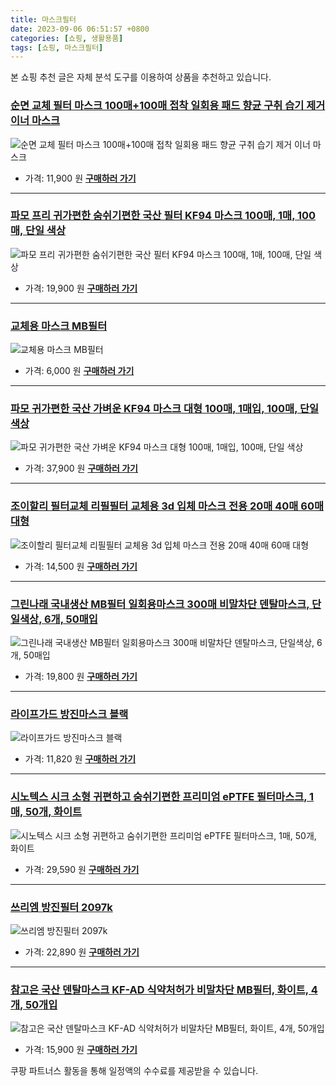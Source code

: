 ```yaml
---
title: 마스크필터
date: 2023-09-06 06:51:57 +0800
categories: [쇼핑, 생활용품]
tags: [쇼핑, 마스크필터]
---
```

본 쇼핑 추천 글은 자체 분석 도구를 이용하여 상품을 추천하고 있습니다.
### [순면 교체 필터 마스크 100매+100매 접착 일회용 패드 향균 구취 습기 제거 이너 마스크](https://link.coupang.com/re/AFFSDP?lptag=AF1030537&pageKey=7390332874&itemId=19105847742&vendorItemId=83858903273&traceid=V0-153-fdd6f4e90d75b729&requestid=20230907065157983243893350&token=31850C%7CMIXED)
![순면 교체 필터 마스크 100매+100매 접착 일회용 패드 향균 구취 습기 제거 이너 마스크](https://ads-partners.coupang.com/image1/LGIQtaGGQ4JIiFFcLDBJFGECAspoIdiGKTyB1M3C6TcCJGB2wvSD6YIGBt4NDzyORIQL6xtuEUZmLaco7qCsRUbDBjC_XlIRH4jA7f8do_LZrK78W4VLpyHLkU1jf4hdx1pBsXPddA9iUJ9GJlYQ3PiUy6cDtwwK1_NdclPsoKeW6UbBPW9qxNwu5xPdFofdzaSBsyw5A27K0fT1-c-xQyd5aELpgWtGw7oP5zX3vjLM_GmgwEL9ulzFJ0faqaKGnwg_2anyI5OhSDXn-4PX4tXyMbjLGy2qfgj8_4MrKSQ=)
- 가격: 11,900 원
[**구매하러 가기**](https://link.coupang.com/re/AFFSDP?lptag=AF1030537&pageKey=7390332874&itemId=19105847742&vendorItemId=83858903273&traceid=V0-153-fdd6f4e90d75b729&requestid=20230907065157983243893350&token=31850C%7CMIXED)
---
### [파모 프리 귀가편한 숨쉬기편한 국산 필터 KF94 마스크 100매, 1매, 100매, 단일 색상](https://link.coupang.com/re/AFFSDP?lptag=AF1030537&pageKey=6757962598&itemId=15829358605&vendorItemId=83041071665&traceid=V0-153-6ae3bf40ae9c74e8&clickBeacon=Lsfcz%2BOOz6SZ36oyFcEgccpzpdzL319VANCW4f6jau8xNdW5f0ZH9CXa9IKPxVS4kBV5WTCTa1je25GPmHH9IzqAJpyIOFTSVk4SbRJih4ZjuLf4cS40zpbYqr4Vgh%2FlKXVt55lzOxlniFwp3ljbohWlQo4DRxHBjLKnRpJ15zcDzlwuAhoqHLEZB6OM6tg60FBRdDiKo6C0NXSNMbldX0LZ1hhUBev%2FFnwCBF7PkFrFZk2sg4%2B8ZpldCkJEj3Q%2FIr8EpsKnuBW5%2BkqPWyInvJkD0akePhnB07%2Bh6h8YUZR7t%2FH8l8V6DZyL9RLCGJSh38KIucdmfZ5Dt%2BMSF8wDWQKw2GBnLDD%2F48FqZ3yzCDxecERs4lMboXEHhF4FMi06x61UqfiI1CGNJksYCGzc7WXC9YGErepNjg4OWlfHTxvTYz4y5Ml7RaDVlErc6aTfBT%2FfdpyjBiYV0%2FryzYBYV6nSgW5K9CwvQtVAW7MLq%2Fm%2F1O2C88A9c7zKYnazJ2bVSmfwHVG9mKnKPtjtETfQGBr9HNWtW3nFWY002PV2bh7G6s41zllpo5CGafjgnJBvtLtDv3wKfhMDIQz4%2FtjLMPIeY2ZeIGVYKUMY%2FodCiJPmeOKYzTGhLjaMiraWHvgUlunBAcj54vThWA3jP%2BtbThE0udvRdEkljMsYOqhagQYN%2FDgPXvfGt91fHoo%2FiLhLW3%2BtIaByc64iap%2FAX05hgZDGDcrh22hFmM4dLoJug5IitZKsgPkmuXQlPsHH0rOlJzTUXUvmu1%2Fu6RTimfVU6lwrXDG%2Fg0OAK%2Fyfv1tk3%2FCbsOaDQ25Iv3UfpbCwZn%2BnIFSSxJc18w131d0y2osIiAJWPWhiG29ku9aURHSF9W4Q5TLjPQakngng4ROfyDYs&requestid=20230907065157983243893350&token=31850C%7CMIXED)
![파모 프리 귀가편한 숨쉬기편한 국산 필터 KF94 마스크 100매, 1매, 100매, 단일 색상](https://ads-partners.coupang.com/image1/pEar3hc0LyN1JHOWpMDqwSZutLVPfgHB3CDv1p9mfFe3LrrZkcAXOwmldC_mraDunFQBEp_l_igy2OD06sATlo8t7m6JEWBuzWfhsllcXYSjNb-366gJVnGzqUx7REENauMJ_oKu-TvNQIhM_1O2ob_gWHUCOAc-pVf22PAnBLY4vi_OOg8CCBssIeYL6FeTyCmGKqoLItkoc0Sw46y9HDKL1lSp9We02yO0jda2PJaOm0fXsNIr1pGG5Ad6Qpi1hNMpD8U74-08IHc9WPM8FZv-HOzJfWW905tQSbSE8zthzSqd0A==)
- 가격: 19,900 원
[**구매하러 가기**](https://link.coupang.com/re/AFFSDP?lptag=AF1030537&pageKey=6757962598&itemId=15829358605&vendorItemId=83041071665&traceid=V0-153-6ae3bf40ae9c74e8&clickBeacon=Lsfcz%2BOOz6SZ36oyFcEgccpzpdzL319VANCW4f6jau8xNdW5f0ZH9CXa9IKPxVS4kBV5WTCTa1je25GPmHH9IzqAJpyIOFTSVk4SbRJih4ZjuLf4cS40zpbYqr4Vgh%2FlKXVt55lzOxlniFwp3ljbohWlQo4DRxHBjLKnRpJ15zcDzlwuAhoqHLEZB6OM6tg60FBRdDiKo6C0NXSNMbldX0LZ1hhUBev%2FFnwCBF7PkFrFZk2sg4%2B8ZpldCkJEj3Q%2FIr8EpsKnuBW5%2BkqPWyInvJkD0akePhnB07%2Bh6h8YUZR7t%2FH8l8V6DZyL9RLCGJSh38KIucdmfZ5Dt%2BMSF8wDWQKw2GBnLDD%2F48FqZ3yzCDxecERs4lMboXEHhF4FMi06x61UqfiI1CGNJksYCGzc7WXC9YGErepNjg4OWlfHTxvTYz4y5Ml7RaDVlErc6aTfBT%2FfdpyjBiYV0%2FryzYBYV6nSgW5K9CwvQtVAW7MLq%2Fm%2F1O2C88A9c7zKYnazJ2bVSmfwHVG9mKnKPtjtETfQGBr9HNWtW3nFWY002PV2bh7G6s41zllpo5CGafjgnJBvtLtDv3wKfhMDIQz4%2FtjLMPIeY2ZeIGVYKUMY%2FodCiJPmeOKYzTGhLjaMiraWHvgUlunBAcj54vThWA3jP%2BtbThE0udvRdEkljMsYOqhagQYN%2FDgPXvfGt91fHoo%2FiLhLW3%2BtIaByc64iap%2FAX05hgZDGDcrh22hFmM4dLoJug5IitZKsgPkmuXQlPsHH0rOlJzTUXUvmu1%2Fu6RTimfVU6lwrXDG%2Fg0OAK%2Fyfv1tk3%2FCbsOaDQ25Iv3UfpbCwZn%2BnIFSSxJc18w131d0y2osIiAJWPWhiG29ku9aURHSF9W4Q5TLjPQakngng4ROfyDYs&requestid=20230907065157983243893350&token=31850C%7CMIXED)
---
### [교체용 마스크 MB필터](https://link.coupang.com/re/AFFSDP?lptag=AF1030537&pageKey=4925499430&itemId=6462589156&vendorItemId=74769475819&traceid=V0-153-71da16e365f4acb3&requestid=20230907065157983243893350&token=31850C%7CMIXED)
![교체용 마스크 MB필터](https://ads-partners.coupang.com/image1/6yCqG4DfVUwVk81a696EXNsszeFVfOPaCTr_m7goegEQX7VpHRTXpg1l3WwORBsqeRRbAlRLM2SBnBlgDvVe21UGJ6i-azI1n8PLuE1jIXlvn0-Ik_hl5ltQTBWzPkuV9BIhUoAj2g1lUE7B_dsvBBi9Gs1Sf2HCUhRiA_82n-zsFcd3juIPsKTCBTg66zoNlQGqqmKS8TviNkHZicqu3zr5aGVibvETjHeqZuKtdAe_KHQupm559A_cgDaTnsr8Xgz8UIA_vBVazOhoBxoCAx8=)
- 가격: 6,000 원
[**구매하러 가기**](https://link.coupang.com/re/AFFSDP?lptag=AF1030537&pageKey=4925499430&itemId=6462589156&vendorItemId=74769475819&traceid=V0-153-71da16e365f4acb3&requestid=20230907065157983243893350&token=31850C%7CMIXED)
---
### [파모 귀가편한 국산 가벼운 KF94 마스크 대형 100매, 1매입, 100매, 단일 색상](https://link.coupang.com/re/AFFSDP?lptag=AF1030537&pageKey=6870175318&itemId=16432263435&vendorItemId=83623057552&traceid=V0-153-5a1136cf7b66fb6a&clickBeacon=Lsfcz%2BOOz6SZ36oyFcEgccpzpdzL319VANCW4f6jau8xNdW5f0ZH9CXa9IKPxVS4kBV5WTCTa1je25GPmHH9IzqAJpyIOFTSVk4SbRJih4ZDNTIw9xvBlEWgQ7r%2FpsGFKXVt55lzOxlniFwp3ljbogzNjXr%2Fo6yh1zPWufAyTNemUlVr4YtqxOFrYWuv7qQ50FBRdDiKo6C0NXSNMbldX0LZ1hhUBev%2FFnwCBF7PkFrFZk2sg4%2B8ZpldCkJEj3Q%2F4inR9ECot8MN%2Bb%2FEEpluxFSvLgLcYed8kQ0ycMT4Y0xIFrprOEZCKdGKXItyyLui38KIucdmfZ5Dt%2BMSF8wDWdJBXslNb9OJU7dCcSfXVvH3ABa%2Bh%2FrxFxoISe0Rd4vRpa8deJV1NjJ93bQjsNfDB2XC9YGErepNjg4OWlfHTxvTYz4y5Ml7RaDVlErc6aTfWvqbdEr4jOQa1mcg47G0lB2hvUGnrUWDTa%2F%2FEDPiVq%2B%2F1O2C88A9c7zKYnazJ2bVSmfwHVG9mKnKPtjtETfQGBr9HNWtW3nFWY002PV2bh7G6s41zllpo5CGafjgnJBvtLtDv3wKfhMDIQz4%2FtjLMPIeY2ZeIGVYKUMY%2FodCiJPmeOKYzTGhLjaMiraWHvgUlunBAcj54vThWA3jP%2BtbThE0udvRdEkljMsYOqhagQYN%2FDgPXvfGt91fHoo%2FiLhLW3%2BtIaByc64iap%2FAX05hgZDGDcrh22hFmM4dLoJug5IitZKsgPkmuXQlPsHH0rOlJzTUXUvmu1%2Fu6RTimfVU6lwrXDG%2Fg0OAK%2Fyfv1tk3%2FCbsOaDQ25Iv3UfpbCwZn%2BnIFSSxJc18w131d0y2osIiAJWPWhiG29ku9aURHSF9W4Q5TLjPQakngng4ROfyDYs&requestid=20230907065157983243893350&token=31850C%7CMIXED)
![파모 귀가편한 국산 가벼운 KF94 마스크 대형 100매, 1매입, 100매, 단일 색상](https://ads-partners.coupang.com/image1/toGvcR3ZBMQ41LYrtrBjFGNBQM8z_AIsNZyDwa2JUBghBzcQN86NftII5k5q8YtENewGffPvwLWuEm4NBB4kC6hvjHPPHqaUezOwb3zrcipWHrQgCzsN4tqER2R5sldq6jw-83nkwQc6UX1pbrp8CRrXD8GlrE_TZmfoBC5tOkJXM5h4LiM6o6Fq6J3ymPrU7tai58jDk4RUOzsP_w54eBFatCjYIC3P5JlZYlx016DXbHaTiq8X-5y3kEo4otGMqZSE8CaXDceBTj8a8VVfMdruuN209YOCxKgQeUB6cM3xbU4CfeA=)
- 가격: 37,900 원
[**구매하러 가기**](https://link.coupang.com/re/AFFSDP?lptag=AF1030537&pageKey=6870175318&itemId=16432263435&vendorItemId=83623057552&traceid=V0-153-5a1136cf7b66fb6a&clickBeacon=Lsfcz%2BOOz6SZ36oyFcEgccpzpdzL319VANCW4f6jau8xNdW5f0ZH9CXa9IKPxVS4kBV5WTCTa1je25GPmHH9IzqAJpyIOFTSVk4SbRJih4ZDNTIw9xvBlEWgQ7r%2FpsGFKXVt55lzOxlniFwp3ljbogzNjXr%2Fo6yh1zPWufAyTNemUlVr4YtqxOFrYWuv7qQ50FBRdDiKo6C0NXSNMbldX0LZ1hhUBev%2FFnwCBF7PkFrFZk2sg4%2B8ZpldCkJEj3Q%2F4inR9ECot8MN%2Bb%2FEEpluxFSvLgLcYed8kQ0ycMT4Y0xIFrprOEZCKdGKXItyyLui38KIucdmfZ5Dt%2BMSF8wDWdJBXslNb9OJU7dCcSfXVvH3ABa%2Bh%2FrxFxoISe0Rd4vRpa8deJV1NjJ93bQjsNfDB2XC9YGErepNjg4OWlfHTxvTYz4y5Ml7RaDVlErc6aTfWvqbdEr4jOQa1mcg47G0lB2hvUGnrUWDTa%2F%2FEDPiVq%2B%2F1O2C88A9c7zKYnazJ2bVSmfwHVG9mKnKPtjtETfQGBr9HNWtW3nFWY002PV2bh7G6s41zllpo5CGafjgnJBvtLtDv3wKfhMDIQz4%2FtjLMPIeY2ZeIGVYKUMY%2FodCiJPmeOKYzTGhLjaMiraWHvgUlunBAcj54vThWA3jP%2BtbThE0udvRdEkljMsYOqhagQYN%2FDgPXvfGt91fHoo%2FiLhLW3%2BtIaByc64iap%2FAX05hgZDGDcrh22hFmM4dLoJug5IitZKsgPkmuXQlPsHH0rOlJzTUXUvmu1%2Fu6RTimfVU6lwrXDG%2Fg0OAK%2Fyfv1tk3%2FCbsOaDQ25Iv3UfpbCwZn%2BnIFSSxJc18w131d0y2osIiAJWPWhiG29ku9aURHSF9W4Q5TLjPQakngng4ROfyDYs&requestid=20230907065157983243893350&token=31850C%7CMIXED)
---
### [조이할리 필터교체 리필필터 교체용 3d 입체 마스크 전용 20매 40매 60매 대형](https://link.coupang.com/re/AFFSDP?lptag=AF1030537&pageKey=1410168439&itemId=3635405801&vendorItemId=71620953615&traceid=V0-153-6b996ac39371ae1b&requestid=20230907065157983243893350&token=31850C%7CMIXED)
![조이할리 필터교체 리필필터 교체용 3d 입체 마스크 전용 20매 40매 60매 대형](https://ads-partners.coupang.com/image1/LQnZTrV1-j6vC55hLU2XO6WqsVk0rO4HqfdHpse7bxAgceMRpSyyzXQLsmO7jUz-tpsS6bATVdbFzEqYQ1iqjVvWXbUqC8Yqv8Yib00DkeOGKV8ViNglR1iaHsMXYIOH8CILdaVfQhz2pr6d2429Y2BdDD0JlQx2gJBXDW-_Bb4Nt1bz2lQfyf2QDyvSGdhUlQflmHJB4d2QkolfMXuK9HZ_8KVeH0MMW06uVkjFZraOpHFFRVJIQrHxSjfdi4XOYbBXtCi-YLKHf4BIquGADco1mp58Pep5Lyn7rgOuw4Q=)
- 가격: 14,500 원
[**구매하러 가기**](https://link.coupang.com/re/AFFSDP?lptag=AF1030537&pageKey=1410168439&itemId=3635405801&vendorItemId=71620953615&traceid=V0-153-6b996ac39371ae1b&requestid=20230907065157983243893350&token=31850C%7CMIXED)
---
### [그린나래 국내생산 MB필터 일회용마스크 300매 비말차단 덴탈마스크, 단일색상, 6개, 50매입](https://link.coupang.com/re/AFFSDP?lptag=AF1030537&pageKey=7505285191&itemId=19654567853&vendorItemId=84511390325&traceid=V0-153-d69ba74400a33a3c&clickBeacon=Lsfcz%2BOOz6SZ36oyFcEgccpzpdzL319VANCW4f6jau8xNdW5f0ZH9CXa9IKPxVS4kBV5WTCTa1je25GPmHH9IzqAJpyIOFTSVk4SbRJih4YM9%2FToDgiTa5lD11mvO1aOKXVt55lzOxlniFwp3ljbos97y%2BN66YYIEWCBT87tMA8dhpETl%2FI9NrTXiCJMK%2B7A0FBRdDiKo6C0NXSNMbldX0LZ1hhUBev%2FFnwCBF7PkFrFZk2sg4%2B8ZpldCkJEj3Q%2FhHg8JcE%2BvW79KRD0fmu4nm7uKkOlI8zhVF7dTlvyxxyFIk4jnvWEqV%2FhCnbqkmDIwHBdNUfGtWt30s4%2Fea0sZ2kpFLdMrnzwyiizlqEayhvKIZtkOlAzsgh6JKL4JdrTIifhopss7YKhHn0JYT%2FmTyAUwazyoEbnuRDRLPKPPdC2Ifmz6oml1P1Wf7tVnAz3WvqbdEr4jOQa1mcg47G0lOz4a96DrqX5yavbVupNwgu%2F1O2C88A9c7zKYnazJ2bVSmfwHVG9mKnKPtjtETfQGBr9HNWtW3nFWY002PV2bh7G6s41zllpo5CGafjgnJBvtLtDv3wKfhMDIQz4%2FtjLMPIeY2ZeIGVYKUMY%2FodCiJPmeOKYzTGhLjaMiraWHvgUlunBAcj54vThWA3jP%2BtbThE0udvRdEkljMsYOqhagQYN%2FDgPXvfGt91fHoo%2FiLhLW3%2BtIaByc64iap%2FAX05hgZDGDcrh22hFmM4dLoJug5IitZKsgPkmuXQlPsHH0rOlJzTUXUvmu1%2Fu6RTimfVU6lwrXDG%2Fg0OAK%2Fyfv1tk3%2FCbsOaDQ25Iv3UfpbCwZn%2BnIFSSxJc18w131d0y2osIiAJWPWhiG29ku9aURHSF9W4Q5TLjPQakngng4ROfyDYs&requestid=20230907065157983243893350&token=31850C%7CMIXED)
![그린나래 국내생산 MB필터 일회용마스크 300매 비말차단 덴탈마스크, 단일색상, 6개, 50매입](https://ads-partners.coupang.com/image1/t9DDpqPmmw6fhD2Kt4DjGWzpzDE8FuFqglQWKBW_sjq5Im2TqYJLuvvr_R7zwPcS47HuXOjGU9drJab6hAe8fESZPxogjnZFleH4o8Gm7KUSJ8b_R1qQIayRbWqXSVl77iGSrP7wtQoD9rak7azu4BI_tVDRDyP61ccJdsA7KspS930vtWAWHsq2fS_z1QeNbeaw2u-oXBBLXbF9Tknwpngm7J-kzo3Soh0W3yrx03fRYK2EnnfJOOZkK-PdFN8OFw9yZRDNltP7XqQ96X6hDidV41I69fmJCev7TAK6RAotuCVODNM=)
- 가격: 19,800 원
[**구매하러 가기**](https://link.coupang.com/re/AFFSDP?lptag=AF1030537&pageKey=7505285191&itemId=19654567853&vendorItemId=84511390325&traceid=V0-153-d69ba74400a33a3c&clickBeacon=Lsfcz%2BOOz6SZ36oyFcEgccpzpdzL319VANCW4f6jau8xNdW5f0ZH9CXa9IKPxVS4kBV5WTCTa1je25GPmHH9IzqAJpyIOFTSVk4SbRJih4YM9%2FToDgiTa5lD11mvO1aOKXVt55lzOxlniFwp3ljbos97y%2BN66YYIEWCBT87tMA8dhpETl%2FI9NrTXiCJMK%2B7A0FBRdDiKo6C0NXSNMbldX0LZ1hhUBev%2FFnwCBF7PkFrFZk2sg4%2B8ZpldCkJEj3Q%2FhHg8JcE%2BvW79KRD0fmu4nm7uKkOlI8zhVF7dTlvyxxyFIk4jnvWEqV%2FhCnbqkmDIwHBdNUfGtWt30s4%2Fea0sZ2kpFLdMrnzwyiizlqEayhvKIZtkOlAzsgh6JKL4JdrTIifhopss7YKhHn0JYT%2FmTyAUwazyoEbnuRDRLPKPPdC2Ifmz6oml1P1Wf7tVnAz3WvqbdEr4jOQa1mcg47G0lOz4a96DrqX5yavbVupNwgu%2F1O2C88A9c7zKYnazJ2bVSmfwHVG9mKnKPtjtETfQGBr9HNWtW3nFWY002PV2bh7G6s41zllpo5CGafjgnJBvtLtDv3wKfhMDIQz4%2FtjLMPIeY2ZeIGVYKUMY%2FodCiJPmeOKYzTGhLjaMiraWHvgUlunBAcj54vThWA3jP%2BtbThE0udvRdEkljMsYOqhagQYN%2FDgPXvfGt91fHoo%2FiLhLW3%2BtIaByc64iap%2FAX05hgZDGDcrh22hFmM4dLoJug5IitZKsgPkmuXQlPsHH0rOlJzTUXUvmu1%2Fu6RTimfVU6lwrXDG%2Fg0OAK%2Fyfv1tk3%2FCbsOaDQ25Iv3UfpbCwZn%2BnIFSSxJc18w131d0y2osIiAJWPWhiG29ku9aURHSF9W4Q5TLjPQakngng4ROfyDYs&requestid=20230907065157983243893350&token=31850C%7CMIXED)
---
### [라이프가드 방진마스크 블랙](https://link.coupang.com/re/AFFSDP?lptag=AF1030537&pageKey=62099907&itemId=521034409&vendorItemId=4346856363&traceid=V0-153-8ddca72774521c59&requestid=20230907065157983243893350&token=31850C%7CMIXED)
![라이프가드 방진마스크 블랙](https://ads-partners.coupang.com/image1/bBOy1qtr3Z8-TliabFuvK0ESU_z9vqP09o-f7pjV6p4yKhe6k5zIJEBQ4rPqLJqu-jiF8jeRmZpuC3hYquMu54NLSgyG49CWtetGaHOMLzBu0rFREOUSWrD2ia1NyWTAaxcRfc3WDcEFaf6VVMWVSo0ZsQlDKsEagMvF23FtWUlPt476rmJtzleVV8I6CrzaE4_skRPPvuRg77bL1cbh4IWiuS12UVUT65JThgr5ps1kD_2_W5g9I-v9AWQ2kFuuL5Cs-mmsqhIvFNm2tFrT)
- 가격: 11,820 원
[**구매하러 가기**](https://link.coupang.com/re/AFFSDP?lptag=AF1030537&pageKey=62099907&itemId=521034409&vendorItemId=4346856363&traceid=V0-153-8ddca72774521c59&requestid=20230907065157983243893350&token=31850C%7CMIXED)
---
### [시노텍스 시크 소형 귀편하고 숨쉬기편한 프리미엄 ePTFE 필터마스크, 1매, 50개, 화이트](https://link.coupang.com/re/AFFSDP?lptag=AF1030537&pageKey=6746270724&itemId=15763108066&vendorItemId=82976532599&traceid=V0-153-9d5d66d37a035bba&clickBeacon=Lsfcz%2BOOz6SZ36oyFcEgccpzpdzL319VANCW4f6jau8xNdW5f0ZH9CXa9IKPxVS4kBV5WTCTa1je25GPmHH9IzqAJpyIOFTSVk4SbRJih4YAH1YhHQ1QJhva0xitrepJKXVt55lzOxlniFwp3ljboshI4%2BqiGAadnlJ5SvK3xQC2AIoIgG%2FwguzI2KXfewGp0FBRdDiKo6C0NXSNMbldX0LZ1hhUBev%2FFnwCBF7PkFrFZk2sg4%2B8ZpldCkJEj3Q%2Fbp3ffZa1CKDNOHl8bb26UP6QF4LOVM%2BQdscWG3TgPwPymCtuPU9%2B6DUUSStjSG43wHBdNUfGtWt30s4%2Fea0sZwbLN%2Fq8rIO0QXAU0AoLSCDj9o0J70E9X3TMN3EstAxeZNKiI7TdDl2Qq2POtgjf5nxOEepheCuvq96Nhr8ZNWgizyT2BCCUVlgPfC3ozx%2FrZ0e%2Fv%2F2gMwtADnPI9shFs7mYFgld6vt3UHLYB25umJAmiiln1%2B4nRCbKUQP4mxTbTubVLyoVlLdWOlD%2BGKuIZA1aJotLu3XT1dqFZREbmmeNk89ewwzHcPsLPRYgo7H07oyLjELvWb%2BaSmySCjZXRjhWPM5AciyfUpfyLWVqO0r2r8C3ds1BWSzhm4y5uMwEvYa6ygj0Scy1iZyhUHNKhV8kWMLJPWxXFsl%2FI%2FLZTqyFHc8tY%2FSO4pwbe3l700iNhG6u17oedpc5zMuV%2B9eibA3y9i8HHMWJVs%2FUanv1XLMt8dvkblbLsFGu3MFo3gAga7%2FVoeac9Juu4hvd6IzaQEuYQnjQv90dUpSb4KsdtUVC1OxuRlJmzr%2BL4%2FQATeNj%2BdtEDT7bbcMo8eltMzBpeXT6T%2F2P1kWolmMwzFX3MgeBzq4Cwcc6kXX%2FqQVtpoWP&requestid=20230907065157983243893350&token=31850C%7CMIXED)
![시노텍스 시크 소형 귀편하고 숨쉬기편한 프리미엄 ePTFE 필터마스크, 1매, 50개, 화이트](https://ads-partners.coupang.com/image1/Od2Q6LptNcV505RMOdQd-x49R6up3hu0tsBZDo3HA6-8yrlrdT5CB4Qx6vDyKULkO77LI5lP-UA4nmHu4TCKGffCy7GaDab16iTKl6hqqD4i_fDhJ7EsT6MiGo0pHX8LUPt7Wyj1ZydW_5vui1y9hM_XLM6Y-39NEFUpTCwEe59qPiemObY0tVilzgaWt6Oh-mMK324a3v7TdtBar88uYdOvo8n3A5yIV4POPD4He-WZ0Ez3IpgNQ6XV9MTJ6uRwhocnTmnAaCd6_0OTJLqEXe5PvoG-QOTPMBAn4kkWmZQd7Xwm)
- 가격: 29,590 원
[**구매하러 가기**](https://link.coupang.com/re/AFFSDP?lptag=AF1030537&pageKey=6746270724&itemId=15763108066&vendorItemId=82976532599&traceid=V0-153-9d5d66d37a035bba&clickBeacon=Lsfcz%2BOOz6SZ36oyFcEgccpzpdzL319VANCW4f6jau8xNdW5f0ZH9CXa9IKPxVS4kBV5WTCTa1je25GPmHH9IzqAJpyIOFTSVk4SbRJih4YAH1YhHQ1QJhva0xitrepJKXVt55lzOxlniFwp3ljboshI4%2BqiGAadnlJ5SvK3xQC2AIoIgG%2FwguzI2KXfewGp0FBRdDiKo6C0NXSNMbldX0LZ1hhUBev%2FFnwCBF7PkFrFZk2sg4%2B8ZpldCkJEj3Q%2Fbp3ffZa1CKDNOHl8bb26UP6QF4LOVM%2BQdscWG3TgPwPymCtuPU9%2B6DUUSStjSG43wHBdNUfGtWt30s4%2Fea0sZwbLN%2Fq8rIO0QXAU0AoLSCDj9o0J70E9X3TMN3EstAxeZNKiI7TdDl2Qq2POtgjf5nxOEepheCuvq96Nhr8ZNWgizyT2BCCUVlgPfC3ozx%2FrZ0e%2Fv%2F2gMwtADnPI9shFs7mYFgld6vt3UHLYB25umJAmiiln1%2B4nRCbKUQP4mxTbTubVLyoVlLdWOlD%2BGKuIZA1aJotLu3XT1dqFZREbmmeNk89ewwzHcPsLPRYgo7H07oyLjELvWb%2BaSmySCjZXRjhWPM5AciyfUpfyLWVqO0r2r8C3ds1BWSzhm4y5uMwEvYa6ygj0Scy1iZyhUHNKhV8kWMLJPWxXFsl%2FI%2FLZTqyFHc8tY%2FSO4pwbe3l700iNhG6u17oedpc5zMuV%2B9eibA3y9i8HHMWJVs%2FUanv1XLMt8dvkblbLsFGu3MFo3gAga7%2FVoeac9Juu4hvd6IzaQEuYQnjQv90dUpSb4KsdtUVC1OxuRlJmzr%2BL4%2FQATeNj%2BdtEDT7bbcMo8eltMzBpeXT6T%2F2P1kWolmMwzFX3MgeBzq4Cwcc6kXX%2FqQVtpoWP&requestid=20230907065157983243893350&token=31850C%7CMIXED)
---
### [쓰리엠 방진필터 2097k](https://link.coupang.com/re/AFFSDP?lptag=AF1030537&pageKey=70614906&itemId=11983013825&vendorItemId=86749714876&traceid=V0-153-5f51480cec484729&requestid=20230907065157983243893350&token=31850C%7CMIXED)
![쓰리엠 방진필터 2097k](https://ads-partners.coupang.com/image1/W06psw00iEwM3wmXW7hvylofmzsGUpaNjPw8_GuZQkvIMGT1eCpyTP_W7H4RWytfhY85Wi5pqZu3AAP58ZR2HAC6slrkgtDs-RTZS7IKwr0TB97TYhjd0voPfAPlvhYHgUQk_RIDexw8I4tJdOv448diWiaNiE4CoKX5jJtuzO4aCkmve0RE93hOTdL7m8oczHRG_-H35mAmnU0xPAqv4tPGSnN9kgryOozLgsILzoytVDeJvliNMIf8P5OAFAM49R-krYaHrPAJGEHEfxxv6ai2iAkzttWKVeKFK7aPFA==)
- 가격: 22,890 원
[**구매하러 가기**](https://link.coupang.com/re/AFFSDP?lptag=AF1030537&pageKey=70614906&itemId=11983013825&vendorItemId=86749714876&traceid=V0-153-5f51480cec484729&requestid=20230907065157983243893350&token=31850C%7CMIXED)
---
### [참고은 국산 덴탈마스크 KF-AD 식약처허가 비말차단 MB필터, 화이트, 4개, 50개입](https://link.coupang.com/re/AFFSDP?lptag=AF1030537&pageKey=7547066917&itemId=19852571883&vendorItemId=86904911883&traceid=V0-153-426cb2573f62ab28&clickBeacon=Lsfcz%2BOOz6SZ36oyFcEgccpzpdzL319VANCW4f6jau8xNdW5f0ZH9CXa9IKPxVS4kBV5WTCTa1je25GPmHH9IzqAJpyIOFTSVk4SbRJih4YTFPL3lxDBORYSwqIiwwpxKXVt55lzOxlniFwp3ljbosluzZ54ivwtLzJ4qDg7eBy55LOHAiB49pgxXZ0VSVhr0FBRdDiKo6C0NXSNMbldX0LZ1hhUBev%2FFnwCBF7PkFrFZk2sg4%2B8ZpldCkJEj3Q%2Fi7IADl8foLrQtu%2F4UIrmuKu0evSKVqRtPVbcsqQKnUFerkidwdnDMv2Pb%2BvRGNyt1rPFeN4w%2FriWgTZ%2Fv06SUe94OU3QvpLqKius9yBtjr5282tZ2NE721M0wt7%2B3MadLmUAdxclW4DcWgOG0jZMXEdLQWkXoQub3hhR59VbN7oTR%2FJdkscga0jOnoE%2BOXe1aNbDUqf88ujO0wBkpvqVqVJCaZTjoZ5Kp%2F5bAm0F5yCwXJ6I72lURIZNe%2BdlJgwCl3ggfomOfzBbvdGDiC5Ka0NX2egL5F68USFIUyt4WsQM%2F4Ivc0PQZU74OayBquRaUqWD%2Fkm1xZ6WyvDjsk7rkTsHN0ou5Fpx%2BMo4jZDVvXycRf2sA4dMetb7pZBY4%2B7uopEE5FMhYAKbV2S3So5wJEo1wSjKQQRcYfHXqmdKg2C9VmWgqhJHbQKZV9eGib%2BOgP1LsBsYle2EjRJYJsWT5OGjY9CqtXHgk4sjiXpzPkLzaHWAMmJUHcZpuC8d2dtE7SEhohNtFzC8tuGvbO3hAsGwlakS35R2UJLNh8QsGfEr7VTPsp%2B%2Fo0EjvfBnOKHkIYTK1Mg7%2FG1GiXixfztXJB1kUZ7ssVMM34TgA8aB8P%2BadEGGmSRAK2DuiNZTPwzY&requestid=20230907065157983243893350&token=31850C%7CMIXED)
![참고은 국산 덴탈마스크 KF-AD 식약처허가 비말차단 MB필터, 화이트, 4개, 50개입](https://ads-partners.coupang.com/image1/cCg1ZkuZFwL9qcOPcMk0RqwDE_5kasESFPpr0KR0BSdC0rGUtv3E5Q9rwor3OTYW-jEfu9wwN7z64mJu-0KFgX4TiCla7vdzbZ_bKVlQUktxsZsnT4Df_E1AZuxW4mrxgxIf3ljWZK639Ftu96RPbkyJAkhfmT5WWkS8wFGbhe_20QSk1m0ux6-VERRHHDdQ8FOBijIGSShOlBOCb8ljXxKFk3JAsy2HJs7_G2AXZtO4FN1HE5nQisFRosPwFij5b8EgvM38uOGf2WFVSkJs8H_o5lQASlroUBNCxgmQBYtqkX2RSg==)
- 가격: 15,900 원
[**구매하러 가기**](https://link.coupang.com/re/AFFSDP?lptag=AF1030537&pageKey=7547066917&itemId=19852571883&vendorItemId=86904911883&traceid=V0-153-426cb2573f62ab28&clickBeacon=Lsfcz%2BOOz6SZ36oyFcEgccpzpdzL319VANCW4f6jau8xNdW5f0ZH9CXa9IKPxVS4kBV5WTCTa1je25GPmHH9IzqAJpyIOFTSVk4SbRJih4YTFPL3lxDBORYSwqIiwwpxKXVt55lzOxlniFwp3ljbosluzZ54ivwtLzJ4qDg7eBy55LOHAiB49pgxXZ0VSVhr0FBRdDiKo6C0NXSNMbldX0LZ1hhUBev%2FFnwCBF7PkFrFZk2sg4%2B8ZpldCkJEj3Q%2Fi7IADl8foLrQtu%2F4UIrmuKu0evSKVqRtPVbcsqQKnUFerkidwdnDMv2Pb%2BvRGNyt1rPFeN4w%2FriWgTZ%2Fv06SUe94OU3QvpLqKius9yBtjr5282tZ2NE721M0wt7%2B3MadLmUAdxclW4DcWgOG0jZMXEdLQWkXoQub3hhR59VbN7oTR%2FJdkscga0jOnoE%2BOXe1aNbDUqf88ujO0wBkpvqVqVJCaZTjoZ5Kp%2F5bAm0F5yCwXJ6I72lURIZNe%2BdlJgwCl3ggfomOfzBbvdGDiC5Ka0NX2egL5F68USFIUyt4WsQM%2F4Ivc0PQZU74OayBquRaUqWD%2Fkm1xZ6WyvDjsk7rkTsHN0ou5Fpx%2BMo4jZDVvXycRf2sA4dMetb7pZBY4%2B7uopEE5FMhYAKbV2S3So5wJEo1wSjKQQRcYfHXqmdKg2C9VmWgqhJHbQKZV9eGib%2BOgP1LsBsYle2EjRJYJsWT5OGjY9CqtXHgk4sjiXpzPkLzaHWAMmJUHcZpuC8d2dtE7SEhohNtFzC8tuGvbO3hAsGwlakS35R2UJLNh8QsGfEr7VTPsp%2B%2Fo0EjvfBnOKHkIYTK1Mg7%2FG1GiXixfztXJB1kUZ7ssVMM34TgA8aB8P%2BadEGGmSRAK2DuiNZTPwzY&requestid=20230907065157983243893350&token=31850C%7CMIXED)


쿠팡 파트너스 활동을 통해 일정액의 수수료를 제공받을 수 있습니다.
